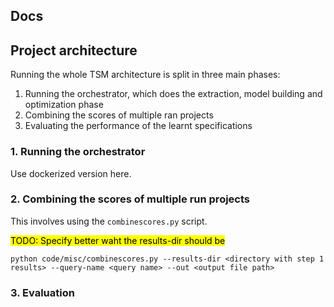 ## Docs

## Project architecture

Running the whole TSM architecture is split in three main phases:
1. Running the orchestrator, which does the extraction, model building and optimization phase
2. Combining the scores of multiple ran projects
3. Evaluating the performance of the learnt specifications

### 1. Running the orchestrator

Use dockerized version here.

### 2. Combining the scores of multiple run projects

This involves using the `combinescores.py` script.

<mark>TODO: Specify better waht the results-dir should be</mark>

```
python code/misc/combinescores.py --results-dir <directory with step 1 results> --query-name <query name> --out <output file path>
```

### 3. Evaluation